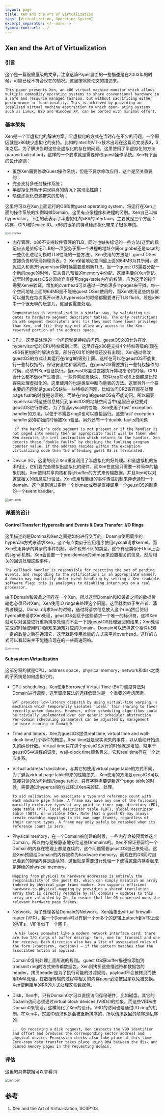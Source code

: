 ```yaml
---
layout: page
title: Xen and the Art of Virtualization
tags: [Virtualization, Operating System]
excerpt_separator: <!--more-->
typora-root-url: ../
---
```


## Xen and the Art of Virtualization

### 引言

   这个是一篇很重量级的文章。注意这篇Paper里面的一些描述是在2003年的时候，可能已经不符合现在的情况。这里按照原论文的描述来。

```
This paper presents Xen, an x86 virtual machine monitor which allows multiple commodity operating systems to share conventional hardware in a safe and resource managed fashion, but without sacrificing either performance or functionality. This is achieved by providing an idealized virtual machine abstraction to which oper- ating systems such as Linux, BSD and Windows XP, can be ported with minimal effort.
```

### 基本架构

  Xen是一个半虚拟化的解决方案。全虚拟化的方式在当时存在不少的问题，一个原因就是x86缺少虚拟化的支持。比如的Interl的VT-x技术出现在这篇论文发表2，3年之后。为了解决当时这些全虚拟化的存在的问题，这里使用了半虚拟化的方法(paravirtualization)，这样的一个要求就是需要修改guest操作系统。Xen有下面的设计原则：

* 虽然Xen需要修改Guest操作系统，但是不要求修改应用，这个是至关重要的；
* 完全支持多任务操作系统；
* 半虚拟化有助于实现隔离的情况下实现高性能；
* 隐藏虚拟化资源带来的影响；

这里将可以在Xen上面运行的OS叫做guest operating system，将运行在Xen上面的操作系统的实例叫做Domain，这里有点像程序和进程的区别。Xen自己叫做hypervisor。下面的表表示了半虚拟化的x86的interface，主要就是三个方面：内存、CPU和Device IO。x86的很多的特点给虚拟化带来了很多麻烦。

 <img src="/assets/img/xen-interface.png" alt="xen-interface" style="zoom:50%;" />

* 内存管理，x86不支持软件管理的TLB，同时也缺失标记的一些方法(这里的标记应该是值标记TLB的一项服务于那一个进程的地址空间or globel还是local的一些优化进程切换时TLB性能的一些方法)。Xen使用的方法是1. guest OSes直接负责和管理物理页表，2. Xen保留地址空间最上面的64MB为其所用，避免进入和离开hypervisor得时候需要爱刷新TLB。当一个guest OS需要分配一个新的page的时候，它从自己预留的memory中分配，这里需要向Xen登记。这里时候guest OS必须放弃直接写page-table内存的权限，应为这里的操作需要Xen来验证。增加的overhead可以通过一次处理多个pages来平摊。每一个空间地址上面的64MB是不能被guest OSes使用的，而Xen使用这些内存就可以避免在每次离开or进入hypervisor的时候都需要进行TLB flush。段是x86中一个很无聊的玩意儿，这里也需要处理，

  ```
  Segmentation is virtualized in a similar way, by validating up- dates to hardware segment descriptor tables. The only restrictions on x86 segment descriptors are: (i) they must have lower privilege than Xen, and (ii) they may not allow any access to the Xen-reserved portion of the address space.
  ```

* CPU，这里要处理的一个问题就是特权的问题。guestOS必须允许在比hypervisor低的CPU特权级别上面。这里好在x86是支持4个特权等级的(现在x86有更加好的解决方案，部分在03年的时候还没有出现)。Xen通过修改guestOS的方式让其运行在ring1的级别上面。这样在可以在geustOS不能执行一些特权指令，保证安全性和隔离性。在geustOS需要执行一些特权操作的时候，必须有Xen验证执行。当geusOS尝试直接执行特权指令的时候，CPU会什么都不做or产生错误。一些异常如页缺失、软件trap在x86上面都是比较容易处理虚拟化的。这里使用的也是类型中断向量表的方法。这里另外一个要主要的问题就是guesOS缺失一些特权的问题，比如访问CR2寄存器在处理page fualt的时候是必须的，而处在ring1的guestOS有不能访问。所以需要hypervisor将这些信息拷贝到guestOS的地址空间当中(这里应该也要对geustOS进行修改)。为了提高syscall的性能，Xen使用了fast’ exception handler的方法，以便于不需要ring0也可以直接运行。这些fast’ exception handler必须初始的时候被Xen验证。另外还有一个double faults的问题

  ```
   if the handler’s code segment is not present or if the handler is not paged into memory then an appropriate fault will be taken when Xen executes the iret instruction which returns to the handler. Xen detects these “double faults” by checking the faulting program counter value: if the address resides within the exception-virtualizing code then the offending guest OS is terminated.
  ```

* Device I/O，这里的设计Xen重复利用了半虚拟化的好处理。和全虚拟机的技术相比，它们要完全模拟出虚拟化的硬件，而Xen在这里只需要一种简单的抽象机制。Xen使用共享内核和异步buffer的方式来传输数据，并且Xen可以对这些相关的信息进行验证。Xen使用轻量级的事件传递机制来异步通知一个domain。这个机制通过更新一个bitmap或者是直接调用一个geustOS的制定的一个event handler。

<img src="/assets/img/xen-arch.png" alt="xen-arch" style="zoom: 67%;" />

### 详细的设计

#### Control Transfer: Hypercalls and Events & Data Transfer: I/O Rings

  这里描述的是Domina和Xen之间是如何进行交互的。Doamin使用同步的hypercall方式来请求Xen，这个有点类似于应用程序使用syscall请求kernel。而Xen使用异步的异步的事件机制，事件也有不同的类型，这个有点类似于Unix上面的signal机制。Xen会设置一个pre-domian的bitmap来设置相关的信息，然后相关的回调处理这些事件，

```
The callback handler is responsible for resetting the set of pending events, and responding to the notifications in an appropriate manner. A domain may explicitly defer event handling by setting a Xen-readable software flag: this is analogous to disabling interrupts on a real processor.
```

 由于Domain和设备之间存在一个Xen，所以这里Domain和IO设备之间的数据传输也必须经过Xen。Xen使用IO rings来处理这个问题。这里就类似于生产者、消费者模型。Domain请求Xen的时候，通过将请求信息放入这个ring然后使用hyercall来请求Xen处理，geustOS会赋予这些请求一个唯一的标识符，这样Xen就可以对这些进行重新排序处理而不会一下到geustOS处理返回的结果；Xen处理完成的时候使用时间通知来通知对应的Domain，Domain可以选择这个事件积累一定的数量之后在通知它，这里就是使用批量的方式来平摊overhead。这样的方式可以看起来并不能适应现在的一些高速网络。

<img src="/assets/img/xen-io-ring.png" alt="xen-io-ring" style="zoom:50%;" />

#### Subsystem Virtualization

 这部分将的就是CPU，address space，physical memory，network和disk之类的子系统是如何虚拟化的。

* CPU scheduling，Xen使用Borrowed Virtual Time (BVT)调度算法对Domain进行调度，这里调度算法的选择低延时是一个重要的考虑因素。

  ```
  BVT provides low-latency dispatch by using virtual-time warping, a mechanism which temporarily violates ‘ideal’ fair sharing to favor recently-woken domains. However, other scheduling algorithms could be trivially implemented over our generic scheduler abstraction. Per-domain scheduling parameters can be adjusted by management software running in Domain0.
  ```

* Time and timers，Xen为guestOS提供real time, virtual time and wall-clock time几个事件的概念。Real time就是现实流失的事件，以从启动开始流失的纳秒计数。Virtual time只在这个geustOS运行的时候就是增加，常用于geustOS中进程的调度，wall-clock time顾名思义，它和real time存在一个对应关系。

* Virtual address translation，与其它的使用virtual page table的方式不同，为了避免virtual page table带来的性能损失，Xen使用的方法是geustOS可以直接只读的访问物理的page table，只有字啊需要更新这个page table的时候，需要通过hypercall的方式经过Xen来验证、处理，

  ```
  To aid validation, we associate a type and reference count with each machine page frame. A frame may have any one of the following mutually-exclusive types at any point in time: page directory (PD), page table (PT), local descriptor table (LDT), global descriptor table (GDT), or writable (RW). Note that a guest OS may always create readable mappings to its own page frames, regardless of their current types. A frame may only safely be retasked when its reference count is zero.
  ```

* Physical memory，在一个Domain被创建的时候，一些内存会被预留给这个Domain。所以内存是被静态地分给这些Dmmains的。Xen不保证预留给一个Domain的内存在物理上都是连续的，这个问题需要geustOS自己来处理。这些Xen预留给Domain的内存被称为hardware memory，而现在的OS同时自己看到的物理内存是连续的，这里就是需要进行处理一下使得这些内存看起来是连续的physical memory，

  ```
  Mapping from physical to hardware addresses is entirely the responsibility of the guest OS, which can simply maintain an array indexed by physical page frame number. Xen supports efficient hardware-to-physical mapping by providing a shared translation array that is directly readable by all domains – updates to this array are validated by Xen to ensure that the OS concerned owns the relevant hardware page frames.
  ```

* Network，为了处理各给Domain的Network，Xen抽象出virtual firewall-router (VFR)，每一个Domain可以有到一个or多个的逻辑上attach到VFR上面的VIFs。VIF类似于一个网卡。

  ```
   A VIF looks somewhat like a modern network interface card: there are two I/O rings of buffer descrip- tors, one for transmit and one for receive. Each direction also has a list of associated rules of the form (<pattern>, <action>) — if the pattern matches then the associated action is applied.
  ```

   Domain0复制处理上面所说的规则。 guest OS将buffer描述符添加到transmit ring的方式来传输数据包。Xen则拷贝这些描述符和数据包的header，拷贝header是为了执行可能的过滤规则。payload不会被拷贝而使用DMA处理，在数据传输的过程中相关的内存page必须被固定以免被交换。Xen使用简单的RR的方式处理这些数据包。

* Disk，Xen中，只有Domain0才可以直接访问存储硬件，比如磁盘。其它的Doamin访问必须通过virtual block devices (VBDs)的抽象。而这些VBDs由Domain0来管理，这样简化了Xen的设计。VBD的访问也是通过I/O ring的机制。在Xen中，这些IO请求也是会被重新排序的，所以请求返回的顺序是乱序的，

  ```
  ... On receiving a disk request, Xen inspects the VBD identifier and offset and produces the corresponding sector address and physical device. Permission checks also take place at this time. Zero-copy data transfer takes place using DMA between the disk and pinned memory pages in the requesting domain.
  ```


### 评估

 这里的具体数据可以参看[1].

<img src="/assets/img/xen-perf.png" alt="xen-perf" style="zoom: 67%;" />

## 参考

1. Xen and the Art of Virtualization, SOSP'03.

